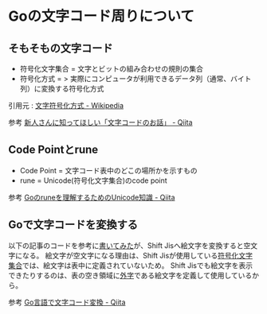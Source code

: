 # Goの文字コード周りについて

## そもそもの文字コード

- 符号化文字集合 = 文字とビットの組み合わせの規則の集合
- 符号化方式 = > 実際にコンピュータが利用できるデータ列（通常、バイト列）に変換する符号化方式

引用元 : [文字符号化方式 - Wikipedia](https://ja.wikipedia.org/wiki/%E6%96%87%E5%AD%97%E7%AC%A6%E5%8F%B7%E5%8C%96%E6%96%B9%E5%BC%8F)

参考 
[新人さんに知ってほしい「文字コードのお話」 - Qiita](https://qiita.com/yuji38kwmt/items/b3a7820b4d3b544da4ff)

## Code Pointとrune

- Code Point = 文字コード表中のどこの場所かを示すもの
- rune = Unicode(符号化文字集合)のcode point

参考
[Goのruneを理解するためのUnicode知識 - Qiita](https://qiita.com/seihmd/items/4a878e7fa340d7963fee)

## Goで文字コードを変換する

以下の記事のコードを参考に[書いてみた](https://play.golang.org/p/O0Cb-usczQx)が、Shift Jisへ絵文字を変換すると空文字になる。
絵文字が空文字になる理由は、Shift Jisが使用している[符号化文字集合](https://ja.wikipedia.org/wiki/JIS_X_0208)では、絵文字は表中に定義されていないため。
Shift Jisでも絵文字を表示できたりするのは、表の空き領域に[外字](https://ja.wikipedia.org/wiki/%E5%A4%96%E5%AD%97)である絵文字を定義して使用しているから。

参考
[Go言語で文字コード変換 - Qiita](https://qiita.com/uchiko/items/1810ddacd23fd4d3c934)
